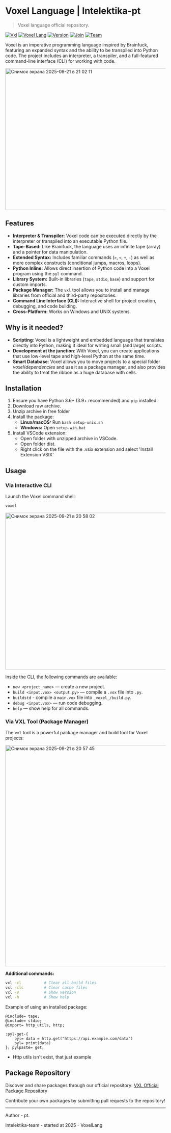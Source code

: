 # Voxel Language | Intelektika-pt
> Voxel language official repository.

[![Vxl](https://img.shields.io/badge/Vxl-tool-brightgreen?style=for-the-badge)](https://github.com/Intelektika-team/vxl)
[![Voxel Lang](https://img.shields.io/badge/Voxel-Lang-orange?style=for-the-badge)](https://github.com/Intelektika-team/Voxel)
[![Version](https://img.shields.io/badge/Version-0.7.2-blue?style=for-the-badge)](#)
[![Join](https://img.shields.io/badge/Join-us-red?style=for-the-badge)](https://intelektika-team.github.io/)
[![Team](https://img.shields.io/badge/Our-team-yellow?style=for-the-badge)](https://github.com/Intelektika-team)


Voxel is an imperative programming language inspired by Brainfuck, featuring an expanded syntax and the ability to be transpiled into Python code. The project includes an interpreter, a transpiler, and a full-featured command-line interface (CLI) for working with code.

<img width="922" height="445" alt="Снимок экрана 2025-09-21 в 21 02 11" src="https://github.com/user-attachments/assets/f398b34c-69ad-463d-8ca3-ce5de8185453" />

## Features

*   **Interpreter & Transpiler:** Voxel code can be executed directly by the interpreter or transpiled into an executable Python file.
*   **Tape-Based:** Like Brainfuck, the language uses an infinite tape (array) and a pointer for data manipulation.
*   **Extended Syntax:** Includes familiar commands (`>`, `<`, `+`, `-`) as well as more complex constructs (conditional jumps, macros, loops).
*   **Python Inline:** Allows direct insertion of Python code into a Voxel program using the `pyl` command.
*   **Library System:** Built-in libraries (`tape`, `stdio`, `base`) and support for custom imports.
*   **Package Manager:** The `vxl` tool allows you to install and manage libraries from official and third-party repositories.
*   **Command Line Interface (CLI):** Interactive shell for project creation, debugging, and code building.
*   **Cross-Platform:** Works on Windows and UNIX systems.

## Why is it needed?

- **Scripting**: Voxel is a lightweight and embedded language that translates directly into Python, making it ideal for writing small (and large) scripts.
- **Development at the junction**: With Voxel, you can create applications that use low-level tape and high-level Python at the same time.
- **Smart Database**: Voxel allows you to move projects to a special folder _voxel_/_dependencies_ and use it as a package manager, and also provides the ability to treat the ribbon as a huge database with cells.

## Installation

1.  Ensure you have Python 3.6+ (3.9+ recommended) and `pip` installed.
2.  Download raw archive.
3.  Unzip archive in free folder
4.  Install the package:
    *   **Linux/macOS:** Run `bash setup-unix.sh`
    *   **Windows:** Open `setup-win.bat`
5.  Install VSCode extension:
    * Open folder with unzipped archive in VSCode.
    * Open folder dist.
    * Right click on the file with the .vsix extension and select 'Install Extension VSIX'

## Usage

### Via Interactive CLI
Launch the Voxel command shell:
```bash
voxel
```
<img width="1006" height="492" alt="Снимок экрана 2025-09-21 в 20 58 02" src="https://github.com/user-attachments/assets/40256597-2d93-439f-8664-197ca0db6463" />

Inside the CLI, the following commands are available:
*   `new <project_name>` — create a new project.
*   `build <input.vox> <output.py>` — compile a `.vox` file into `.py`.
*   `buildstd` - compile a `main.vox` file into `_voxel_/build.py`.
*   `debug <input.vox>` — run code debugging.
*   `help` — show help for all commands.

### Via VXL Tool (Package Manager)

The `vxl` tool is a powerful package manager and build tool for Voxel projects:

<img width="1067" height="694" alt="Снимок экрана 2025-09-21 в 20 57 45" src="https://github.com/user-attachments/assets/c1b9e18b-e18f-4ea9-8796-c766f830a51e" />

**Additional commands:**
```bash
vxl -cl          # Clear all build files
vxl -clc         # Clear cache files
vxl -v           # Show version
vxl -h           # Show help
```

Example of using an installed package:
```voxel
@include= tape;
@include= stdio;
@import= http_utils, http;

:pyl-get-{
    pyl= data = http.get("https://api.example.com/data") 
    pyl= print(data)
}; pylpaste= get;
```
* Http utils isn't exist, that just example




## Package Repository

Discover and share packages through our official repository:
[VXL Official Package Repository](https://github.com/Intelektika-team/vxl)

Contribute your own packages by submitting pull requests to the repository!

---

Author - pt. 

Intelektika-team - started at 2025 - VoxelLang
